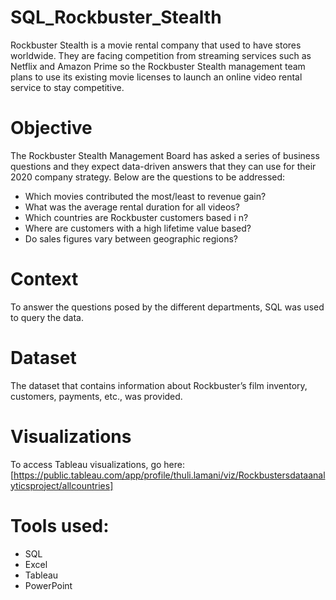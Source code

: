 # SQL_Rockbuster_Stealth
Rockbuster Stealth is a movie rental company that used to have stores worldwide. They are facing competition from streaming services such as Netflix and Amazon Prime so the Rockbuster Stealth management team plans to use its existing movie licenses to launch an online video rental service to stay competitive.

# Objective
The Rockbuster Stealth Management Board has asked a series of business questions and they expect data-driven answers that they can use for their 2020 company strategy. Below are the questions to be addressed: 
  * Which movies contributed the most/least to revenue gain?
  * What was the average rental duration for all videos?
  * Which countries are Rockbuster customers based i n?
  * Where are customers with a high lifetime value based?
  * Do sales figures vary between geographic regions?

# Context
To answer the questions posed by the different departments, SQL was used to query the data. 

# Dataset
The dataset that contains information about Rockbuster’s film inventory, customers, payments, etc., was provided. 

# Visualizations
To access Tableau visualizations, go here: [https://public.tableau.com/app/profile/thuli.lamani/viz/Rockbustersdataanalyticsproject/allcountries]

# Tools used:
* SQL
* Excel
* Tableau
* PowerPoint 
